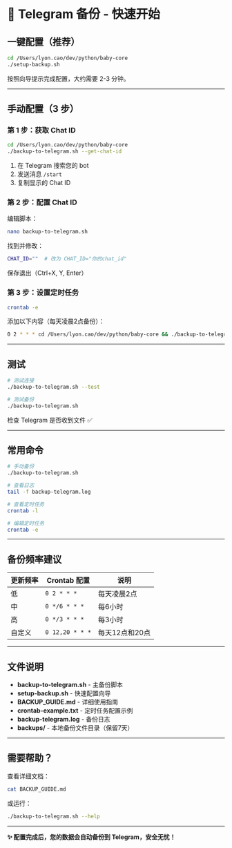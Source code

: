 # 🚀 Telegram 备份 - 快速开始

## 一键配置（推荐）

```bash
cd /Users/lyon.cao/dev/python/baby-core
./setup-backup.sh
```

按照向导提示完成配置，大约需要 2-3 分钟。

---

## 手动配置（3 步）

### 第 1 步：获取 Chat ID

```bash
cd /Users/lyon.cao/dev/python/baby-core
./backup-to-telegram.sh --get-chat-id
```

1. 在 Telegram 搜索您的 bot
2. 发送消息 `/start`
3. 复制显示的 Chat ID

### 第 2 步：配置 Chat ID

编辑脚本：
```bash
nano backup-to-telegram.sh
```

找到并修改：
```bash
CHAT_ID=""  # 改为 CHAT_ID="你的chat_id"
```

保存退出（Ctrl+X, Y, Enter）

### 第 3 步：设置定时任务

```bash
crontab -e
```

添加以下内容（每天凌晨2点备份）：
```bash
0 2 * * * cd /Users/lyon.cao/dev/python/baby-core && ./backup-to-telegram.sh
```

---

## 测试

```bash
# 测试连接
./backup-to-telegram.sh --test

# 测试备份
./backup-to-telegram.sh
```

检查 Telegram 是否收到文件 ✅

---

## 常用命令

```bash
# 手动备份
./backup-to-telegram.sh

# 查看日志
tail -f backup-telegram.log

# 查看定时任务
crontab -l

# 编辑定时任务
crontab -e
```

---

## 备份频率建议

| 更新频率 | Crontab 配置 | 说明 |
|---------|-------------|------|
| 低 | `0 2 * * *` | 每天凌晨2点 |
| 中 | `0 */6 * * *` | 每6小时 |
| 高 | `0 */3 * * *` | 每3小时 |
| 自定义 | `0 12,20 * * *` | 每天12点和20点 |

---

## 文件说明

- **backup-to-telegram.sh** - 主备份脚本
- **setup-backup.sh** - 快速配置向导
- **BACKUP_GUIDE.md** - 详细使用指南
- **crontab-example.txt** - 定时任务配置示例
- **backup-telegram.log** - 备份日志
- **backups/** - 本地备份文件目录（保留7天）

---

## 需要帮助？

查看详细文档：
```bash
cat BACKUP_GUIDE.md
```

或运行：
```bash
./backup-to-telegram.sh --help
```

---

**✨ 配置完成后，您的数据会自动备份到 Telegram，安全无忧！**

